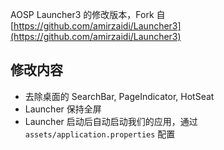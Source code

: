 AOSP Launcher3 的修改版本，Fork 自 [https://github.com/amirzaidi/Launcher3](https://github.com/amirzaidi/Launcher3)
## 修改内容

- 去除桌面的 SearchBar, PageIndicator, HotSeat
- Launcher 保持全屏
- Launcher 启动后自动启动我们的应用，通过 `assets/application.properties` 配置